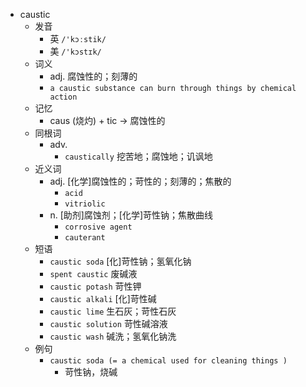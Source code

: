 - caustic
  - 发音
    - 英 `/'kɔːstik/`
    - 美 `/'kɔstɪk/`
  - 词义
    - adj. 腐蚀性的；刻薄的
    - `a caustic substance can burn through things by chemical action`
  - 记忆
    - caus (烧灼) + tic → 腐蚀性的
  - 同根词
    - adv.
      - `caustically` 挖苦地；腐蚀地；讥讽地
  - 近义词
    - adj. [化学]腐蚀性的；苛性的；刻薄的；焦散的
      - `acid`
      - `vitriolic`
    - n. [助剂]腐蚀剂；[化学]苛性钠；焦散曲线
      - `corrosive agent`
      - `cauterant`
  - 短语
    - `caustic soda` [化]苛性钠；氢氧化钠 
    - `spent caustic` 废碱液 
    - `caustic potash` 苛性钾 
    - `caustic alkali` [化]苛性碱 
    - `caustic lime` 生石灰；苛性石灰 
    - `caustic solution` 苛性碱溶液 
    - `caustic wash` 碱洗；氢氧化钠洗 
  - 例句
    - `caustic soda (= a chemical used for cleaning things )`
      - 苛性钠，烧碱

